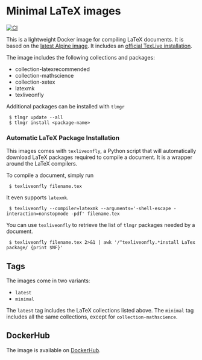 # Minimal LaTeX images

[![CI](https://github.com/dhnza/latex_slim_docker/actions/workflows/main.yml/badge.svg)](https://github.com/dhnza/latex_slim_docker/actions/workflows/main.yml)

This is a lightweight Docker image for compiling LaTeX documents. It is based
on the [latest Alpine image](https://hub.docker.com/_/alpine). It includes an
[official TexLive installation](https://www.tug.org/texlive/quickinstall.html).

The image includes the following collections and packages:
- collection-latexrecommended
- collection-mathscience
- collection-xetex
- latexmk
- texliveonfly

Additional packages can be installed with `tlmgr`
```
 $ tlmgr update --all
 $ tlmgr install <package-name>
```

### Automatic LaTeX Package Installation

This images comes with `texliveonfly`, a Python script that will automatically
download LaTeX packages required to compile a document. It is a wrapper around
the LaTeX compilers.

To compile a document, simply run
```
 $ texliveonfly filename.tex
```

It even supports `latexmk`.
```
 $ texliveonfly --compiler=latexmk --arguments='-shell-escape -interaction=nonstopmode -pdf' filename.tex
```

You can use `texliveonfly` to retrieve the list of `tlmgr` packages needed by a document.
```
 $ texliveonfly filename.tex 2>&1 | awk '/^texliveonfly.*install LaTex package/ {print $NF}'
```

## Tags

The images come in two variants:
- `latest`
- `minimal`

The `latest` tag includes the LaTeX collections listed above. The `minimal`
tag includes all the same collections, except for `collection-mathscience`.

## DockerHub

The image is available on [DockerHub](https://hub.docker.com/r/dhna/latex_slim).
